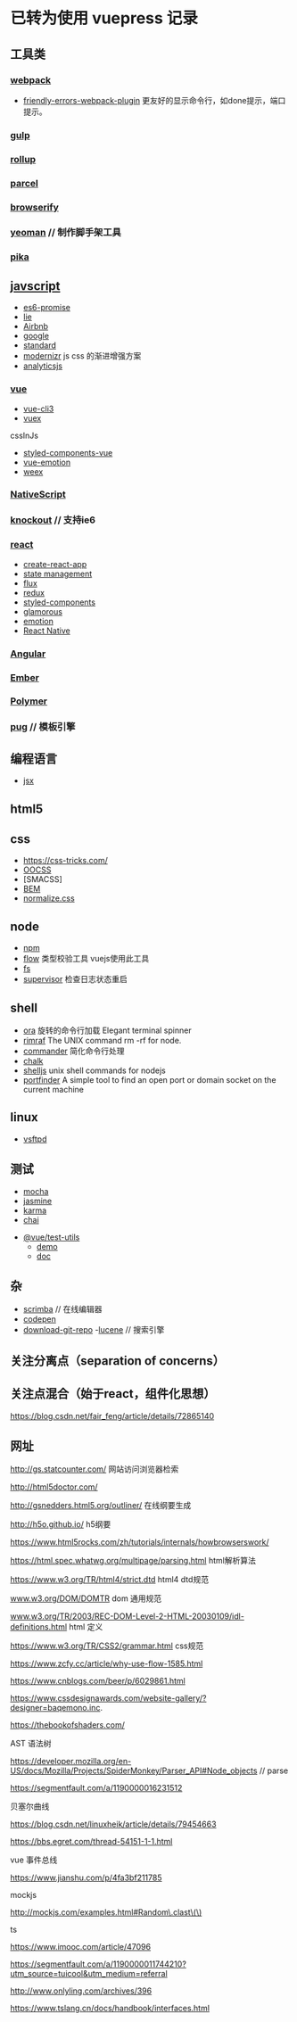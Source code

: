 # 已转为使用 vuepress 记录

## 工具类

### [webpack](https://www.webpackjs.com/)
 - [friendly-errors-webpack-plugin](https://www.npmjs.com/package/friendly-errors-webpack-plugin) 更友好的显示命令行，如done提示，端口提示。
### [gulp](https://www.gulpjs.com.cn/)
### [rollup]( https://www.rollupjs.com/guide/zh#introduction)
### [parcel](http://www.css88.com/doc/parcel/getting_started.html)
### [browserify](http://browserify.org/)
### [yeoman](http://yeoman.io/) // 制作脚手架工具
### [pika](https://github.com/pikapkg/web)

## [javscript](https://developer.mozilla.org/zh-CN/docs/Web/JavaScript)

- [es6-promise](https://github.com/stefanpenner/es6-promise)
- [lie](https://github.com/calvinmetcalf/lie)
- [Airbnb](https://github.com/airbnb/javascript)
- [google](https://google.github.io/styleguide/jsguide.html)
- [standard](https://github.com/standard/standard)
- [modernizr](https://modernizr.com/) js css 的渐进增强方案
- [analyticsjs](https://developers.google.cn/analytics/devguides/collection/analyticsjs/?hl=zh-cn)
### [vue](https://cn.vuejs.org/)

- [vue-cli3](https://cli.vuejs.org/)
- [vuex](https://vuex.vuejs.org/)

 cssInJs

- [styled-components-vue](https://github.com/styled-components/styled-components)
- [vue-emotion](https://github.com/egoist/vue-emotion)
- [weex](https://weex.apache.org/)

### [NativeScript](https://www.nativescript.org/)

### [knockout](https://knockoutjs.com/) // 支持ie6

### [react](https://reactjs.org/)
- [create-react-app](https://github.com/facebook/create-react-app)
- [state management]()
- [flux](https://facebook.github.io/flux/docs/overview.html)
- [redux](http://www.redux.org.cn/)
- [styled-components](https://github.com/styled-components/styled-components)
- [glamorous](https://github.com/paypal/glamorous)
- [emotion](https://github.com/emotion-js/emotion)
- [React Native](https://facebook.github.io/react-native/)

### [Angular](https://angularjs.org/)
### [Ember](https://www.emberjs.com/)
### [Polymer](https://polymer-zh.cn/)
### [pug](https://pug.bootcss.com/api/getting-started.html) // 模板引擎

## 编程语言

 - [jsx](https://facebook.github.io/jsx/)
 
## html5

## css

- https://css-tricks.com/
- [OOCSS]()
- [SMACSS]
- [BEM]()
- [normalize.css](https://necolas.github.io/normalize.css/)

## node

- [npm](https://www.npmjs.com/)
- [flow](https://github.com/facebook/flow) 类型校验工具 vuejs使用此工具
- [fs](http://nodejs.cn/api/fs.html)
- [supervisor](https://github.com/petruisfan/node-supervisor) 检查日志状态重启
    
## shell

- [ora](https://www.npmjs.com/package/ora) 旋转的命令行加载 Elegant terminal spinner
- [rimraf](https://www.npmjs.com/package/rimraf) The UNIX command rm -rf for node.
- [commander](https://www.npmjs.com/package/commander) 简化命令行处理
- [chalk](https://github.com/chalk/chalk)
- [shelljs](https://www.npmjs.com/package/shelljs) unix shell commands for nodejs
- [portfinder](https://www.npmjs.com/package/portfinder) A simple tool to find an open port or domain socket on the current machine

## linux

- [vsftpd]()

## 测试

- [mocha](https://mochajs.org/)
- [jasmine](https://jasmine.github.io/index.html)
- [karma](http://karma-runner.github.io/)
- [chai](http://www.chaijs.com/)
* [@vue/test-utils](https://www.npmjs.com/package/@vue/test-utils)
    - [demo](https://github.com/vuejs/vue-test-utils-mocha-webpack-example)
    - [doc](https://vue-test-utils.vuejs.org/zh/guides/#%E8%B5%B7%E6%AD%A5)
        
## 杂
- [scrimba](https://scrimba.com) // 在线编辑器
- [codepen](https://codepen.io/)
- [download-git-repo](https://www.npmjs.com/package/download-git-repo) 
-[lucene]() // 搜索引擎

## 关注分离点（separation of concerns）

## 关注点混合（始于react，组件化思想）


https://blog.csdn.net/fair_feng/article/details/72865140

## 网址

http://gs.statcounter.com/ 网站访问浏览器检索

http://html5doctor.com/

http://gsnedders.html5.org/outliner/ 在线纲要生成

http://h5o.github.io/ h5纲要

https://www.html5rocks.com/zh/tutorials/internals/howbrowserswork/

https://html.spec.whatwg.org/multipage/parsing.html html解析算法

https://www.w3.org/TR/html4/strict.dtd html4 dtd规范

www.w3.org/DOM/DOMTR dom 通用规范

www.w3.org/TR/2003/REC-DOM-Level-2-HTML-20030109/idl-definitions.html html 定义

https://www.w3.org/TR/CSS2/grammar.html css规范

https://www.zcfy.cc/article/why-use-flow-1585.html 

https://www.cnblogs.com/beer/p/6029861.html

https://www.cssdesignawards.com/website-gallery/?designer=baqemono.inc.

https://thebookofshaders.com/

AST 语法树

https://developer.mozilla.org/en-US/docs/Mozilla/Projects/SpiderMonkey/Parser_API#Node_objects  // parse

https://segmentfault.com/a/1190000016231512

贝塞尔曲线

https://blog.csdn.net/linuxheik/article/details/79454663

https://bbs.egret.com/thread-54151-1-1.html

vue 事件总线

https://www.jianshu.com/p/4fa3bf211785

mockjs

http://mockjs.com/examples.html#Random\.clast\(\)

ts

https://www.imooc.com/article/47096

https://segmentfault.com/a/1190000011744210?utm_source=tuicool&utm_medium=referral

http://www.onlyling.com/archives/396

https://www.tslang.cn/docs/handbook/interfaces.html
